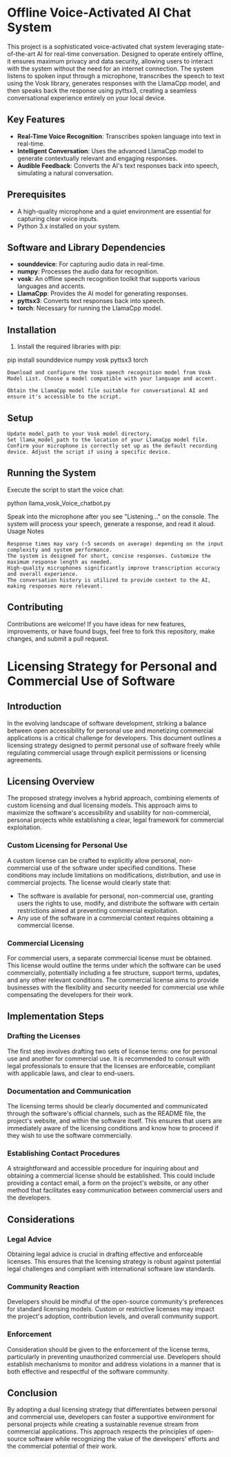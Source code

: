 # Offline Voice-Activated AI Chat System

This project is a sophisticated voice-activated chat system leveraging state-of-the-art AI for real-time conversation. Designed to operate entirely offline, it ensures maximum privacy and data security, allowing users to interact with the system without the need for an internet connection. The system listens to spoken input through a microphone, transcribes the speech to text using the Vosk library, generates responses with the LlamaCpp model, and then speaks back the response using pyttsx3, creating a seamless conversational experience entirely on your local device.
## Key Features

- **Real-Time Voice Recognition**: Transcribes spoken language into text in real-time.
- **Intelligent Conversation**: Uses the advanced LlamaCpp model to generate contextually relevant and engaging responses.
- **Audible Feedback**: Converts the AI's text responses back into speech, simulating a natural conversation.

## Prerequisites

- A high-quality microphone and a quiet environment are essential for capturing clear voice inputs.
- Python 3.x installed on your system.

## Software and Library Dependencies

- **sounddevice**: For capturing audio data in real-time.
- **numpy**: Processes the audio data for recognition.
- **vosk**: An offline speech recognition toolkit that supports various languages and accents.
- **LlamaCpp**: Provides the AI model for generating responses.
- **pyttsx3**: Converts text responses back into speech.
- **torch**: Necessary for running the LlamaCpp model.

## Installation

1. Install the required libraries with pip:


pip install sounddevice numpy vosk pyttsx3 torch


    Download and configure the Vosk speech recognition model from Vosk Model List. Choose a model compatible with your language and accent.

    Obtain the LlamaCpp model file suitable for conversational AI and ensure it's accessible to the script.

## Setup

    Update model_path to your Vosk model directory.
    Set llama_model_path to the location of your LlamaCpp model file.
    Confirm your microphone is correctly set up as the default recording device. Adjust the script if using a specific device.

## Running the System

Execute the script to start the voice chat:

python llama_vosk_Voice_chatbot.py

Speak into the microphone after you see "Listening..." on the console. The system will process your speech, generate a response, and read it aloud.
Usage Notes

    Response times may vary (~5 seconds on average) depending on the input complexity and system performance.
    The system is designed for short, concise responses. Customize the maximum response length as needed.
    High-quality microphones significantly improve transcription accuracy and overall experience.
    The conversation history is utilized to provide context to the AI, making responses more relevant.

## Contributing

Contributions are welcome! If you have ideas for new features, improvements, or have found bugs, feel free to fork this repository, make changes, and submit a pull request.


# Licensing Strategy for Personal and Commercial Use of Software

## Introduction

In the evolving landscape of software development, striking a balance between open accessibility for personal use and monetizing commercial applications is a critical challenge for developers. This document outlines a licensing strategy designed to permit personal use of software freely while regulating commercial usage through explicit permissions or licensing agreements.

## Licensing Overview

The proposed strategy involves a hybrid approach, combining elements of custom licensing and dual licensing models. This approach aims to maximize the software's accessibility and usability for non-commercial, personal projects while establishing a clear, legal framework for commercial exploitation.

### Custom Licensing for Personal Use

A custom license can be crafted to explicitly allow personal, non-commercial use of the software under specified conditions. These conditions may include limitations on modifications, distribution, and use in commercial projects. The license would clearly state that:

- The software is available for personal, non-commercial use, granting users the rights to use, modify, and distribute the software with certain restrictions aimed at preventing commercial exploitation.
- Any use of the software in a commercial context requires obtaining a commercial license.

### Commercial Licensing

For commercial users, a separate commercial license must be obtained. This license would outline the terms under which the software can be used commercially, potentially including a fee structure, support terms, updates, and any other relevant conditions. The commercial license aims to provide businesses with the flexibility and security needed for commercial use while compensating the developers for their work.

## Implementation Steps

### Drafting the Licenses

The first step involves drafting two sets of license terms: one for personal use and another for commercial use. It is recommended to consult with legal professionals to ensure that the licenses are enforceable, compliant with applicable laws, and clear to end-users.

### Documentation and Communication

The licensing terms should be clearly documented and communicated through the software's official channels, such as the README file, the project's website, and within the software itself. This ensures that users are immediately aware of the licensing conditions and know how to proceed if they wish to use the software commercially.

### Establishing Contact Procedures

A straightforward and accessible procedure for inquiring about and obtaining a commercial license should be established. This could include providing a contact email, a form on the project's website, or any other method that facilitates easy communication between commercial users and the developers.

## Considerations

### Legal Advice

Obtaining legal advice is crucial in drafting effective and enforceable licenses. This ensures that the licensing strategy is robust against potential legal challenges and compliant with international software law standards.

### Community Reaction

Developers should be mindful of the open-source community's preferences for standard licensing models. Custom or restrictive licenses may impact the project's adoption, contribution levels, and overall community support.

### Enforcement

Consideration should be given to the enforcement of the license terms, particularly in preventing unauthorized commercial use. Developers should establish mechanisms to monitor and address violations in a manner that is both effective and respectful of the software community.

## Conclusion

By adopting a dual licensing strategy that differentiates between personal and commercial use, developers can foster a supportive environment for personal projects while creating a sustainable revenue stream from commercial applications. This approach respects the principles of open-source software while recognizing the value of the developers' efforts and the commercial potential of their work.

